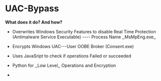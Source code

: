 # UAC-Bypass

**What does it do? And how?**

- Overwrites Windows Security Features to disable Real Time Protection (Antimalware Service Executable) ---- Process Name ,,MsMpEng.exe,,

- Encrypts Windows UAC---User OOBE Broker (Consent.exe)

- Uses JavaSript to check if operations Failed or succeeded 

- Python for ,,Low Level,, Operations and Encryption 

-

